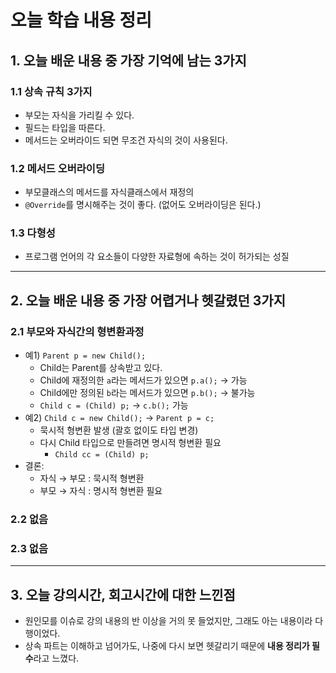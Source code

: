 # 오늘 학습 내용 정리

## 1. 오늘 배운 내용 중 가장 기억에 남는 3가지

### 1.1 상속 규칙 3가지
- 부모는 자식을 가리킬 수 있다.
- 필드는 타입을 따른다.
- 메서드는 오버라이드 되면 무조건 자식의 것이 사용된다.

### 1.2 메서드 오버라이딩
- 부모클래스의 메서드를 자식클래스에서 재정의  
- `@Override`를 명시해주는 것이 좋다. (없어도 오버라이딩은 된다.)

### 1.3 다형성
- 프로그램 언어의 각 요소들이 다양한 자료형에 속하는 것이 허가되는 성질

---

## 2. 오늘 배운 내용 중 가장 어렵거나 헷갈렸던 3가지

### 2.1 부모와 자식간의 형변환과정
- 예1) `Parent p = new Child();`  
  - Child는 Parent를 상속받고 있다.  
  - Child에 재정의한 `a`라는 메서드가 있으면 `p.a();` → 가능  
  - Child에만 정의된 `b`라는 메서드가 있으면 `p.b();` → 불가능  
  - `Child c = (Child) p;` → `c.b();` 가능
- 예2) `Child c = new Child();` → `Parent p = c;`  
  - 묵시적 형변환 발생 (괄호 없이도 타입 변경)  
  - 다시 Child 타입으로 만들려면 명시적 형변환 필요  
    - `Child cc = (Child) p;`
- 결론:  
  - 자식 → 부모 : 묵시적 형변환  
  - 부모 → 자식 : 명시적 형변환 필요

### 2.2 없음

### 2.3 없음

---

## 3. 오늘 강의시간, 회고시간에 대한 느낀점
- 원인모를 이슈로 강의 내용의 반 이상을 거의 못 들었지만, 그래도 아는 내용이라 다행이었다.
- 상속 파트는 이해하고 넘어가도, 나중에 다시 보면 헷갈리기 때문에 **내용 정리가 필수**라고 느꼈다.
